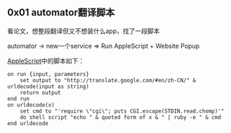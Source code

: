 ## 0x01 automator翻译脚本

看论文，想整段翻译但又不想装什么app，找了一段脚本

automator -> new一个service => Run AppleScript + Website Popup

[AppleScript](https://developer.apple.com/library/archive/documentation/LanguagesUtilities/Conceptual/MacAutomationScriptingGuide/index.html#//apple_ref/doc/uid/TP40016239-CH56-SW1)中的脚本如下：

```shell
on run {input, parameters}
	set output to "http://translate.google.com/#en/zh-CN/" & urldecode(input as string)
	return output
end run
on urldecode(x)
	set cmd to "'require \"cgi\"; puts CGI.escape(STDIN.read.chomp)'"
	do shell script "echo " & quoted form of x & " | ruby -e " & cmd
end urldecode
```

